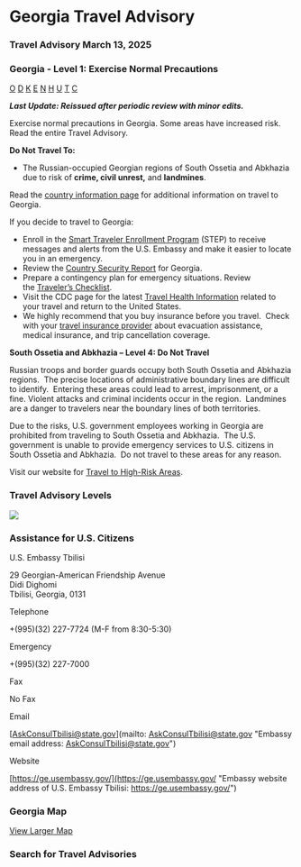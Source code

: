 # Georgia Travel Advisory

### Travel Advisory March 13, 2025

### Georgia - Level 1: Exercise Normal Precautions

[O](javascript:void(0); "Tool Tip: Other")
[D](javascript:void(0); "Tool Tip: Wrongful Detention")
[K](javascript:void(0); "Tool Tip: Kidnap and Hostage")
[E](javascript:void(0); "Tool Tip: Event")
[N](javascript:void(0); "Tool Tip: Disaster")
[H](javascript:void(0); "Tool Tip: Health")
[U](javascript:void(0); "Tool Tip: Civil Unrest")
[T](javascript:void(0); "Tool Tip: Terrorism")
[C](javascript:void(0); "Tool Tip: Crimes")

***Last Update: Reissued after periodic review with minor edits.***

Exercise normal precautions in Georgia. Some areas have increased risk. Read the entire Travel Advisory.

**Do Not Travel To:**

* The Russian-occupied Georgian regions of South Ossetia and Abkhazia due to risk of **crime, civil unrest,** and **landmines**.

Read the [country information page](https://travel.state.gov/content/travel/en/international-travel/International-Travel-Country-Information-Pages/Georgia.html) for additional information on travel to Georgia.

If you decide to travel to Georgia:

* Enroll in the [Smart Traveler Enrollment Program](https://step.state.gov/step/) (STEP) to receive messages and alerts from the U.S. Embassy and make it easier to locate you in an emergency.
* Review the [Country Security Report](https://www.osac.gov/Country/Georgia/Detail) for Georgia.
* Prepare a contingency plan for emergency situations. Review the [Traveler’s Checklist](https://travel.state.gov/content/travel/en/international-travel/before-you-go/travelers-checklist.html).
* Visit the CDC page for the latest [Travel Health Information](https://wwwnc.cdc.gov/travel/destinations/list) related to your travel and return to the United States.
* We highly recommend that you buy insurance before you travel.  Check with your [travel insurance provider](https://travel.state.gov/content/travel/en/international-travel/before-you-go/your-health-abroad/Insurance_Coverage_Overseas.html) about evacuation assistance, medical insurance, and trip cancellation coverage.

**South Ossetia and Abkhazia – Level 4: Do Not Travel**

Russian troops and border guards occupy both South Ossetia and Abkhazia regions.  The precise locations of administrative boundary lines are difficult to identify.  Entering these areas could lead to arrest, imprisonment, or a fine. Violent attacks and criminal incidents occur in the region.  Landmines are a danger to travelers near the boundary lines of both territories.

Due to the risks, U.S. government employees working in Georgia are prohibited from traveling to South Ossetia and Abkhazia.  The U.S. government is unable to provide emergency services to U.S. citizens in South Ossetia and Abkhazia.  Do not travel to these areas for any reason.

Visit our website for [Travel to High-Risk Areas](https://travel.state.gov/content/travel/en/international-travel/before-you-go/travelers-with-special-considerations/high-risk-travelers.html).

### Travel Advisory Levels

[![](/content/dam/NEWTravelAssets/images/travel-levelv1.svg)](/content/travel/en/international-travel/before-you-go/about-our-new-products.html "Travel Advisory Levels")

### Assistance for U.S. Citizens

U.S. Embassy Tbilisi

29 Georgian-American Friendship Avenue  
Didi Dighomi  
Tbilisi, Georgia, 0131

Telephone

+(995)(32) 227-7724 (M-F from 8:30-5:30)

Emergency

+(995)(32) 227-7000

Fax

No Fax

Email

[AskConsulTbilisi@state.gov](mailto: AskConsulTbilisi@state.gov "Embassy email address: AskConsulTbilisi@state.gov")

Website

[https://ge.usembassy.gov/](https://ge.usembassy.gov/ "Embassy website address of U.S. Embassy Tbilisi: https://ge.usembassy.gov/")

### Georgia Map

[View Larger Map](https://travelmaps.state.gov/TSGMap/?extent=36.623508162,39.919056535,47.262052771,44.064503414 "Map of Georgia")



### Search for Travel Advisories
